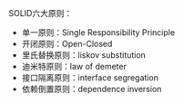 
SOLID六大原则：
- 单一原则：Single Responsibility Principle
- 开闭原则：Open-Closed
- 里氏替换原则：liskov substitution
- 迪米特原则：law of demeter
- 接口隔离原则：interface  segregation
- 依赖倒置原则：dependence inversion
